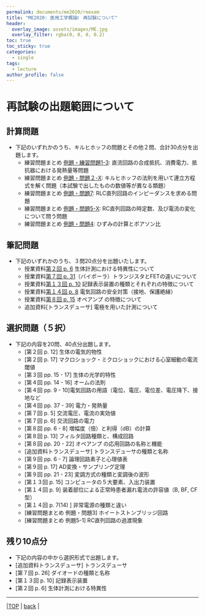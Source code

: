 ```yaml
---
permalink: documents/me2020/reexam
title: "ME2020: 医用工学概論Ⅰ　再試験について"
header:
  overlay_image: assets/images/ME.jpg
  overlay_filter: rgba(0, 0, 0, 0.2)
toc: true
toc_sticky: true
categories:
  - single
tags:
  - lecture
author_profile: false
---
```


# 再試験の出題範囲について
## 計算問題  
* 下記のいずれかのうち、キルヒホッフの問題とその他２問、合計30点分を出題します。
  * 練習問題まとめ [例題・練習問題1-3](attached/exercise_9up.pdf#page=2): 直流回路の合成抵抗、消費電力、抵抗器における発熱量等問題  
  * 練習問題まとめ [例題・問題２-X](attached/exercise_9up.pdf#page=2): キルヒホッフの法則を用いて連立方程式を解く問題（本試験で出したものの数値等が異なる類題）  
  * 練習問題まとめ [例題・問題7](attached/exercise_9up.pdf#page=6): RLC直列回路のインピーダンスを求める問題  
  * 練習問題まとめ [例題・問題5-X](attached/exercise_9up.pdf#page=4): RC直列回路の時定数、及び電流の変化について問う問題  
  * 練習問題まとめ [例題・問題4](attached/exercise_9up.pdf#page=4): ひずみの計算とポアソン比  
  
## 筆記問題
* 下記のいずれかのうち、３問20点分を出題いたします。
  * 授業資料[第２回 p. 6](attached/lecture2_cmp.pdf#page=6) 生体計測における特異性について  
  * 授業資料[第７回 p. 31](attached/lecture7_cmp.pdf#page=31)（バイポーラ）トランジスタとFETの違いについて  
  * 授業資料[第１３回 p. 10](attached/lecture13_cmp.pdf#page=10) 記録表示装置の種類とそれぞれの特徴について  
  * 授業資料[第１４回 p.  8](attached/lecture14.pdf#page=8) 電気回路の安全対策（接地、保護絶縁）  
  * 授業資料[第８回 p. 15]() オペアンプ の特徴について  
  * 追加資料[トランスデューサ] 電極を用いた計測について  
  
## 選択問題（５択）  
* 下記の内容を20問、40点分出題します。  
  * [第２回 p. 12] 生体の電気的物性  
  * [第２回 p. 17] マクロショック・ミクロショックにおける心室細動の電流閾値  
  * [第３回 pp. 15 - 17] 生体の光学的特性  
  * [第４回 pp. 14 - 16] オームの法則  
  * [第４回 pp. 9 - 10]電気回路の用語（電位、電圧、電位差、電圧降下、接地など  
  * [第４回 pp. 37 - 39] 電力・発熱量  
  * [第７回 p. 5] 交流電圧、電流の実効値  
  * [第７回 p. 6] 交流回路の電力  
  * [第８回 pp. 6 - 8] 増幅度（倍）と利得（dB）の計算  
  * [第８回 p. 13] フィルタ回路種類と、構成回路  
  * [第８回 pp. 20 - 22] オペアンプ の応用回路の名称と機能  
  * [追加資料トランスデューサ] トランスデューサの種類と名称  
  * [第９回 pp. 6 - 7] 論理回路素子と心理値表  
  * [第９回 p. 17] AD変換・サンプリング定理  
  * [第９回 pp. 21 - 23]  変調方式の種類と変調後の波形  
  * [第１３回 p. 15] コンピュータの５大要素、入出力装置  
  * [第１４回 p. 9] 装着部位による正常時患者漏れ電流の許容値（B, BF, CF型）  
  * [第１４回 p. 7(14) ] 非常電源の種類と違い  
  * [練習問題まとめ 例題・問題3] ホイートストンブリッジ回路  
  * [練習問題まとめ 例題5-1] RC直列回路の過渡現象  

## 残り10点分
*  下記の内容の中から選択形式で出題します。
  * [追加資料トランスデューサ] トランスデューサ
  * [第７回 p. 26] ダイオードの種類と名称
  * [第１３回 p. 10] 記録表示装置
  * [第２回 p. 6] 生体計測における特異性
  
---
  
|[TOP](/) | <a href="javascript:history.back()">back</a> |

